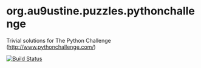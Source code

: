 # org.au9ustine.puzzles.pythonchallenge
Trivial solutions for The Python Challenge (http://www.pythonchallenge.com/)

[![Build Status](https://travis-ci.org/au9ustine/org.au9ustine.puzzles.pythonchallenge.svg?branch=master)](https://travis-ci.org/au9ustine/org.au9ustine.puzzles.pythonchallenge)
